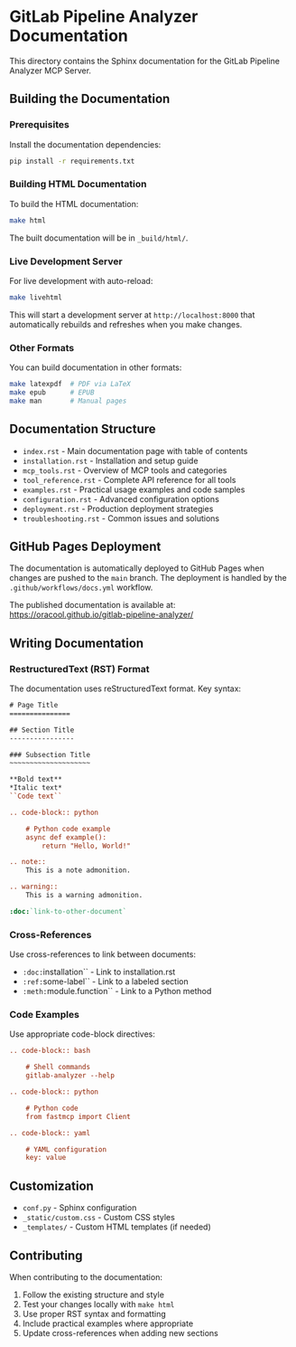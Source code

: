 # GitLab Pipeline Analyzer Documentation

This directory contains the Sphinx documentation for the GitLab Pipeline Analyzer MCP Server.

## Building the Documentation

### Prerequisites

Install the documentation dependencies:

```bash
pip install -r requirements.txt
```

### Building HTML Documentation

To build the HTML documentation:

```bash
make html
```

The built documentation will be in `_build/html/`.

### Live Development Server

For live development with auto-reload:

```bash
make livehtml
```

This will start a development server at `http://localhost:8000` that automatically rebuilds and refreshes when you make changes.

### Other Formats

You can build documentation in other formats:

```bash
make latexpdf  # PDF via LaTeX
make epub      # EPUB
make man       # Manual pages
```

## Documentation Structure

- `index.rst` - Main documentation page with table of contents
- `installation.rst` - Installation and setup guide
- `mcp_tools.rst` - Overview of MCP tools and categories
- `tool_reference.rst` - Complete API reference for all tools
- `examples.rst` - Practical usage examples and code samples
- `configuration.rst` - Advanced configuration options
- `deployment.rst` - Production deployment strategies
- `troubleshooting.rst` - Common issues and solutions

## GitHub Pages Deployment

The documentation is automatically deployed to GitHub Pages when changes are pushed to the `main` branch. The deployment is handled by the `.github/workflows/docs.yml` workflow.

The published documentation is available at:
https://oracool.github.io/gitlab-pipeline-analyzer/

## Writing Documentation

### RestructuredText (RST) Format

The documentation uses reStructuredText format. Key syntax:

```rst
# Page Title
===============

## Section Title
----------------

### Subsection Title
~~~~~~~~~~~~~~~~~~~~

**Bold text**
*Italic text*
``Code text``

.. code-block:: python

    # Python code example
    async def example():
        return "Hello, World!"

.. note::
    This is a note admonition.

.. warning::
    This is a warning admonition.

:doc:`link-to-other-document`
```

### Cross-References

Use cross-references to link between documents:

- `:doc:`installation`` - Link to installation.rst
- `:ref:`some-label`` - Link to a labeled section
- `:meth:`module.function`` - Link to a Python method

### Code Examples

Use appropriate code-block directives:

```rst
.. code-block:: bash

    # Shell commands
    gitlab-analyzer --help

.. code-block:: python

    # Python code
    from fastmcp import Client

.. code-block:: yaml

    # YAML configuration
    key: value
```

## Customization

- `conf.py` - Sphinx configuration
- `_static/custom.css` - Custom CSS styles
- `_templates/` - Custom HTML templates (if needed)

## Contributing

When contributing to the documentation:

1. Follow the existing structure and style
2. Test your changes locally with `make html`
3. Use proper RST syntax and formatting
4. Include practical examples where appropriate
5. Update cross-references when adding new sections
